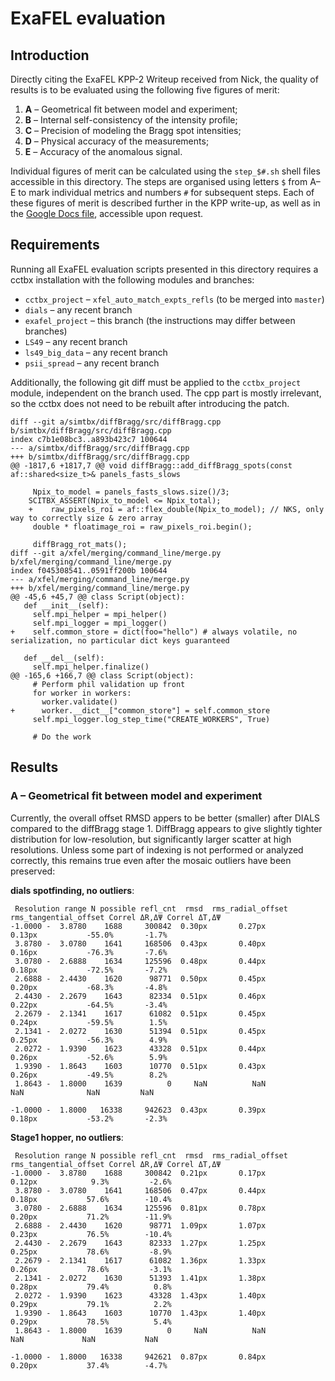 # ExaFEL evaluation

## Introduction

Directly citing the ExaFEL KPP-2 Writeup received from Nick, the quality
of results is to be evaluated using the following five figures of merit:

1) **A** – Geometrical fit between model and experiment;
2) **B** – Internal self-consistency of the intensity profile;
3) **C** – Precision of modeling the Bragg spot intensities;
4) **D** – Physical accuracy of the measurements;
5) **E** – Accuracy of the anomalous signal.

Individual figures of merit can be calculated using the `step_$#.sh` shell
files accessible in this directory. The steps are organised using letters
`$` from A–E to mark individual metrics and numbers `#` for subsequent steps.
Each of these figures of merit is described further in the KPP write-up,
as well as in the [Google Docs file][link], accessible upon request.

[link]: https://docs.google.com/document/d/1XASZ3kjKgaWATuBiOGzjiwQWW8jlw6K4hY0wTtSOnNA

## Requirements

Running all ExaFEL evaluation scripts presented in this directory
requires a cctbx installation with the following modules and branches:

- `cctbx_project` – `xfel_auto_match_expts_refls` (to be merged into `master`)
- `dials` – any recent branch
- `exafel_project` – this branch (the instructions may differ between branches)
- `LS49` – any recent branch
- `ls49_big_data` – any recent branch
- `psii_spread` – any recent branch

Additionally, the following git diff must be applied to the `cctbx_project`
module, independent on the branch used. The cpp part is mostly irrelevant,
so the cctbx does not need to be rebuilt after introducing the patch.

    diff --git a/simtbx/diffBragg/src/diffBragg.cpp b/simtbx/diffBragg/src/diffBragg.cpp
    index c7b1e08bc3..a893b423c7 100644
    --- a/simtbx/diffBragg/src/diffBragg.cpp
    +++ b/simtbx/diffBragg/src/diffBragg.cpp
    @@ -1817,6 +1817,7 @@ void diffBragg::add_diffBragg_spots(const af::shared<size_t>& panels_fasts_slows
     
         Npix_to_model = panels_fasts_slows.size()/3;
        SCITBX_ASSERT(Npix_to_model <= Npix_total);
        +    raw_pixels_roi = af::flex_double(Npix_to_model); // NKS, only way to correctly size & zero array
         double * floatimage_roi = raw_pixels_roi.begin();
     
         diffBragg_rot_mats();
    diff --git a/xfel/merging/command_line/merge.py b/xfel/merging/command_line/merge.py
    index f045308541..0591ff200b 100644
    --- a/xfel/merging/command_line/merge.py
    +++ b/xfel/merging/command_line/merge.py
    @@ -45,6 +45,7 @@ class Script(object):
       def __init__(self):
         self.mpi_helper = mpi_helper()
         self.mpi_logger = mpi_logger()
    +    self.common_store = dict(foo="hello") # always volatile, no serialization, no particular dict keys guaranteed
     
       def __del__(self):
         self.mpi_helper.finalize()
    @@ -165,6 +166,7 @@ class Script(object):
         # Perform phil validation up front
         for worker in workers:
           worker.validate()
    +      worker.__dict__["common_store"] = self.common_store
         self.mpi_logger.log_step_time("CREATE_WORKERS", True)
     
         # Do the work

## Results

### **A** – Geometrical fit between model and experiment
Currently, the overall offset RMSD appers to be better (smaller)
after DIALS compared to the diffBragg stage 1. DiffBragg appears to
give slightly tighter distribution for low-resolution, but significantly
larger scatter at high resolutions. Unless some part of indexing is not
performed or analyzed correctly, this remains true even
after the mosaic outliers have been preserved:

**dials spotfinding, no outliers**:

     Resolution range N possible refl_cnt  rmsd  rms_radial_offset rms_tangential_offset Correl ΔR,ΔΨ Correl ΔT,ΔΨ
    -1.0000 -  3.8780    1688     300842  0.30px       0.27px              0.13px           -55.0%       -1.7%    
     3.8780 -  3.0780    1641     168506  0.43px       0.40px              0.16px           -76.3%       -7.6%    
     3.0780 -  2.6888    1634     125596  0.48px       0.44px              0.18px           -72.5%       -7.2%    
     2.6888 -  2.4430    1620      98771  0.50px       0.45px              0.20px           -68.3%       -4.8%    
     2.4430 -  2.2679    1643      82334  0.51px       0.46px              0.22px           -64.5%       -3.4%    
     2.2679 -  2.1341    1617      61082  0.51px       0.45px              0.24px           -59.5%        1.5%    
     2.1341 -  2.0272    1630      51394  0.51px       0.45px              0.25px           -56.3%        4.9%    
     2.0272 -  1.9390    1623      43328  0.51px       0.44px              0.26px           -52.6%        5.9%    
     1.9390 -  1.8643    1603      10770  0.51px       0.43px              0.26px           -49.5%        8.2%    
     1.8643 -  1.8000    1639          0     NaN          NaN                 NaN              NaN         NaN    
                                                                                                                  
    -1.0000 -  1.8000   16338     942623  0.43px       0.39px              0.18px           -53.2%       -2.3% 


**Stage1 hopper, no outliers**:

     Resolution range N possible refl_cnt  rmsd  rms_radial_offset rms_tangential_offset Correl ΔR,ΔΨ Correl ΔT,ΔΨ
    -1.0000 -  3.8780    1688     300842  0.21px       0.17px              0.12px            9.3%         -2.6%   
     3.8780 -  3.0780    1641     168506  0.47px       0.44px              0.18px           57.6%        -10.4%   
     3.0780 -  2.6888    1634     125596  0.81px       0.78px              0.20px           71.2%        -11.9%   
     2.6888 -  2.4430    1620      98771  1.09px       1.07px              0.23px           76.5%        -10.4%   
     2.4430 -  2.2679    1643      82333  1.27px       1.25px              0.25px           78.6%         -8.9%   
     2.2679 -  2.1341    1617      61082  1.36px       1.33px              0.26px           78.6%         -3.1%   
     2.1341 -  2.0272    1630      51393  1.41px       1.38px              0.28px           79.4%          0.8%   
     2.0272 -  1.9390    1623      43328  1.43px       1.40px              0.29px           79.1%          2.2%   
     1.9390 -  1.8643    1603      10770  1.43px       1.40px              0.29px           78.5%          5.4%   
     1.8643 -  1.8000    1639          0     NaN          NaN                 NaN             NaN           NaN   
                                                                                                                  
    -1.0000 -  1.8000   16338     942621  0.87px       0.84px              0.20px           37.4%        -4.7%

